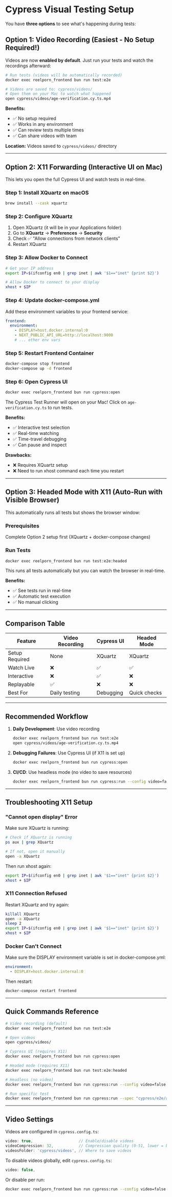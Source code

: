 # Cypress Visual Testing Setup

You have **three options** to see what's happening during tests:

## Option 1: Video Recording (Easiest - No Setup Required!)

Videos are now **enabled by default**. Just run your tests and watch the recordings afterward:

```bash
# Run tests (videos will be automatically recorded)
docker exec reelporn_frontend bun run test:e2e

# Videos are saved to: cypress/videos/
# Open them on your Mac to watch what happened
open cypress/videos/age-verification.cy.ts.mp4
```

**Benefits:**
- ✅ No setup required
- ✅ Works in any environment
- ✅ Can review tests multiple times
- ✅ Can share videos with team

**Location:** Videos saved to `cypress/videos/` directory

---

## Option 2: X11 Forwarding (Interactive UI on Mac)

This lets you open the full Cypress UI and watch tests in real-time.

### Step 1: Install XQuartz on macOS

```bash
brew install --cask xquartz
```

### Step 2: Configure XQuartz

1. Open XQuartz (it will be in your Applications folder)
2. Go to **XQuartz** → **Preferences** → **Security**
3. Check ✅ "Allow connections from network clients"
4. Restart XQuartz

### Step 3: Allow Docker to Connect

```bash
# Get your IP address
export IP=$(ifconfig en0 | grep inet | awk '$1=="inet" {print $2}')

# Allow Docker to connect to your display
xhost + $IP
```

### Step 4: Update docker-compose.yml

Add these environment variables to your frontend service:

```yaml
frontend:
  environment:
    - DISPLAY=host.docker.internal:0
    - NEXT_PUBLIC_API_URL=http://localhost:9000
    # ... other env vars
```

### Step 5: Restart Frontend Container

```bash
docker-compose stop frontend
docker-compose up -d frontend
```

### Step 6: Open Cypress UI

```bash
docker exec reelporn_frontend bun run cypress:open
```

The Cypress Test Runner will open on your Mac! Click on `age-verification.cy.ts` to run tests.

**Benefits:**
- ✅ Interactive test selection
- ✅ Real-time watching
- ✅ Time-travel debugging
- ✅ Can pause and inspect

**Drawbacks:**
- ❌ Requires XQuartz setup
- ❌ Need to run xhost command each time you restart

---

## Option 3: Headed Mode with X11 (Auto-Run with Visible Browser)

This automatically runs all tests but shows the browser window:

### Prerequisites
Complete Option 2 setup first (XQuartz + docker-compose changes)

### Run Tests

```bash
docker exec reelporn_frontend bun run test:e2e:headed
```

This runs all tests automatically but you can watch the browser in real-time.

**Benefits:**
- ✅ See tests run in real-time
- ✅ Automatic test execution
- ✅ No manual clicking

---

## Comparison Table

| Feature | Video Recording | Cypress UI | Headed Mode |
|---------|----------------|------------|-------------|
| Setup Required | None | XQuartz | XQuartz |
| Watch Live | ❌ | ✅ | ✅ |
| Interactive | ❌ | ✅ | ❌ |
| Replayable | ✅ | ❌ | ❌ |
| Best For | Daily testing | Debugging | Quick checks |

---

## Recommended Workflow

1. **Daily Development**: Use video recording
   ```bash
   docker exec reelporn_frontend bun run test:e2e
   open cypress/videos/age-verification.cy.ts.mp4
   ```

2. **Debugging Failures**: Use Cypress UI (if X11 is set up)
   ```bash
   docker exec reelporn_frontend bun run cypress:open
   ```

3. **CI/CD**: Use headless mode (no video to save resources)
   ```bash
   docker exec reelporn_frontend bun run cypress:run --config video=false
   ```

---

## Troubleshooting X11 Setup

### "Cannot open display" Error

Make sure XQuartz is running:
```bash
# Check if XQuartz is running
ps aux | grep XQuartz

# If not, open it manually
open -a XQuartz
```

Then run xhost again:
```bash
export IP=$(ifconfig en0 | grep inet | awk '$1=="inet" {print $2}')
xhost + $IP
```

### X11 Connection Refused

Restart XQuartz and try again:
```bash
killall XQuartz
open -a XQuartz
sleep 2
export IP=$(ifconfig en0 | grep inet | awk '$1=="inet" {print $2}')
xhost + $IP
```

### Docker Can't Connect

Make sure the DISPLAY environment variable is set in docker-compose.yml:
```yaml
environment:
  - DISPLAY=host.docker.internal:0
```

Then restart:
```bash
docker-compose restart frontend
```

---

## Quick Commands Reference

```bash
# Video recording (default)
docker exec reelporn_frontend bun run test:e2e

# Open videos
open cypress/videos/

# Cypress UI (requires X11)
docker exec reelporn_frontend bun run cypress:open

# Headed mode (requires X11)
docker exec reelporn_frontend bun run test:e2e:headed

# Headless (no video)
docker exec reelporn_frontend bun run cypress:run --config video=false

# Run specific test
docker exec reelporn_frontend bun run cypress:run --spec "cypress/e2e/age-verification.cy.ts"
```

---

## Video Settings

Videos are configured in `cypress.config.ts`:

```typescript
video: true,                    // Enable/disable videos
videoCompression: 32,           // Compression quality (0-51, lower = better)
videosFolder: 'cypress/videos', // Where to save videos
```

To disable videos globally, edit `cypress.config.ts`:
```typescript
video: false,
```

Or disable per run:
```bash
docker exec reelporn_frontend bun run cypress:run --config video=false
```
